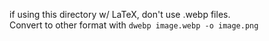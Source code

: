 if using this directory w/ LaTeX, don't use .webp files.   
Convert to other format with `dwebp image.webp -o image.png`
